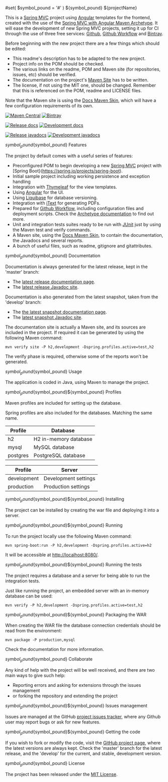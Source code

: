 #set( $symbol_pound = '#' )
${symbol_pound} ${projectName}

This is a [Spring MVC](https://spring.io) project using [Angular](https://angular.io/) templates for the frontend, created with the use of the [Spring MVC with Angular Maven Archetype](https://github.com/Bernardo-MG/spring-mvc-angular-maven-archetype). It will ease the development of new Spring MVC projects, setting it up for CI through the use of three free services: [Github](https://github.com/), [Github Workflow](https://docs.github.com/en/actions/configuring-and-managing-workflows) and [Bintray](https://bintray.com/).

Before beginning with the new project there are a few things which should be edited:

- This readme's description has to be adapted to the new project.
- Project info on the POM should be checked.
- The various links on the readme, POM and Maven site (for repositories, issues, etc) should be verified.
- The documentation on the project's [Maven Site](https://maven.apache.org/plugins/maven-site-plugin/) has to be written.
- The license, if not using the MIT one, should be changed. Remember that this is referenced on the POM, readme and LICENSE files.

Note that the Maven site is using the [Docs Maven Skin](https://github.com/Bernardo-MG/docs-maven-skin), which will have a few configuration requirements of its own.

[![Maven Central](https://img.shields.io/maven-central/v/${groupId}/${artifactId}.svg)][maven-repo]
[![Bintray](https://api.bintray.com/packages/${repoUserId}/maven/${artifactId}/images/download.svg)][bintray-repo]

[![Release docs](https://img.shields.io/badge/docs-release-blue.svg)][site-release]
[![Development docs](https://img.shields.io/badge/docs-develop-blue.svg)][site-develop]

[![Release javadocs](https://img.shields.io/badge/javadocs-release-blue.svg)][javadoc-release]
[![Development javadocs](https://img.shields.io/badge/javadocs-develop-blue.svg)][javadoc-develop]

${symbol_pound}${symbol_pound} Features

The project by default comes with a useful series of features:

- Preconfigured POM to begin developing a new [Spring MVC](https://spring.io) project with [Spring Boot}(https://spring.io/projects/spring-boot).
- Initial sample project including working persistence and exception handling
- Integration with [Thymeleaf](http://www.thymeleaf.org/) for the view templates.
- Using [Angular](https://angular.io/) for the UI.
- Using [Liquibase](http://www.liquibase.org/) for database versioning.
- Integration with [iText](https://itextpdf.com/) for generating PDFs.
- Prepared for [Github Workflow](https://docs.github.com/en/actions/configuring-and-managing-workflows), including configuration files and deployment scripts. Check the [Archetype documentation](https://docs.bernardomg.com/maven/library-maven-archetype) to find out more.
- Unit and integration tests suites ready to be run with [JUnit](http://junit.org) just by using the Maven test and verify commands.
- A Maven site, using the [Docs Maven Skin](https://github.com/Bernardo-MG/docs-maven-skin), to contain the documentation, the Javadocs and several reports.
- A bunch of useful files, such as readme, gitignore and gitattributes.

${symbol_pound}${symbol_pound} Documentation

Documentation is always generated for the latest release, kept in the 'master' branch:

- The [latest release documentation page][site-release].
- The [latest release Javadoc site][javadoc-release].

Documentation is also generated from the latest snapshot, taken from the 'develop' branch:

- The [the latest snapshot documentation page][site-develop].
- The [latest snapshot Javadoc site][javadoc-develop].

The documentation site is actually a Maven site, and its sources are included in the project. If required it can be generated by using the following Maven command:

```
mvn verify site -P h2,development -Dspring.profiles.active=test,h2
```

The verify phase is required, otherwise some of the reports won't be generated.

${symbol_pound}${symbol_pound} Usage

The application is coded in Java, using Maven to manage the project.

${symbol_pound}${symbol_pound}${symbol_pound} Profiles

Maven profiles are included for setting up the database.

Spring profiles are also included for the databases. Matching the same name.

| Profile  | Database              |
|----------|-----------------------|
| h2       | H2 in-memory database |
| mysql    | MySQL database        |
| postgres | PostgreSQL database   |

| Profile     | Server                   |
|-------------|--------------------------|
| development | Development settings     |
| production  | Production settings      |

${symbol_pound}${symbol_pound}${symbol_pound} Installing

The project can be installed by creating the war file and deploying it into a server.

${symbol_pound}${symbol_pound}${symbol_pound} Running

To run the project locally use the following Maven command:

```
mvn spring-boot:run -P h2,development -Dspring.profiles.active=h2
```

It will be accessible at [http://localhost:8080/](http://localhost:8080/).

${symbol_pound}${symbol_pound}${symbol_pound} Running the tests

The project requires a database and a server for being able to run the integration tests.

Just like running the project, an embedded server with an in-memory database can be used:

```
mvn verify -P h2,development -Dspring.profiles.active=test,h2
```

${symbol_pound}${symbol_pound}${symbol_pound} Packaging the WAR

When creating the WAR file the database connection credentials should be read from the environment:

```
mvn package -P production,mysql
```

Check the documentation for more information.

${symbol_pound}${symbol_pound} Collaborate

Any kind of help with the project will be well received, and there are two main ways to give such help:

- Reporting errors and asking for extensions through the issues management
- or forking the repository and extending the project

${symbol_pound}${symbol_pound}${symbol_pound} Issues management

Issues are managed at the GitHub [project issues tracker][issues], where any Github user may report bugs or ask for new features.

${symbol_pound}${symbol_pound}${symbol_pound} Getting the code

If you wish to fork or modify the code, visit the [GitHub project page][scm], where the latest versions are always kept. Check the 'master' branch for the latest release, and the 'develop' for the current, and stable, development version.

${symbol_pound}${symbol_pound} License

The project has been released under the [MIT License][license].

[bintray-repo]: https://bintray.com/${repoUserId}/maven/${artifactId}/view
[maven-repo]: https://mvnrepository.com/artifact/${groupId}/${artifactId}
[issues]: https://github.com/${repoUserId}/${artifactId}/issues
[javadoc-develop]: ${urlSiteDevelop}/${artifactId}/apidocs
[javadoc-release]: ${urlSiteRelease}/${artifactId}/apidocs
[license]: https://www.opensource.org/licenses/mit-license.php
[scm]: https://github.com/${repoUserId}/${artifactId}
[site-develop]: ${urlSiteDevelop}/${artifactId}
[site-release]: ${urlSiteRelease}/${artifactId}
